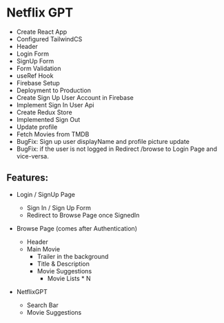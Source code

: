 # Netflix GPT

 - Create React App
 - Configured TailwindCS
 - Header
 - Login Form
 - SignUp Form
 - Form Validation 
 - useRef Hook
 - Firebase Setup
 - Deployment to Production
 - Create Sign Up User Account in Firebase
 - Implement Sign In User Api
 - Create Redux Store
 - Implemented Sign Out
 - Update profile
 - Fetch Movies from TMDB
 - BugFix: Sign up user displayName and profile picture update
 - BugFix: if the user is not logged in Redirect /browse to Login Page and vice-versa.

## Features:

 - Login / SignUp Page
    - Sign In / Sign Up Form
    - Redirect to Browse Page once SignedIn
    
 - Browse Page (comes after Authentication)
     - Header
     - Main Movie
         - Trailer in the background
         - Title & Description
         - Movie Suggestions
             - Movie Lists * N
 - NetflixGPT
     - Search Bar
     - Movie Suggestions